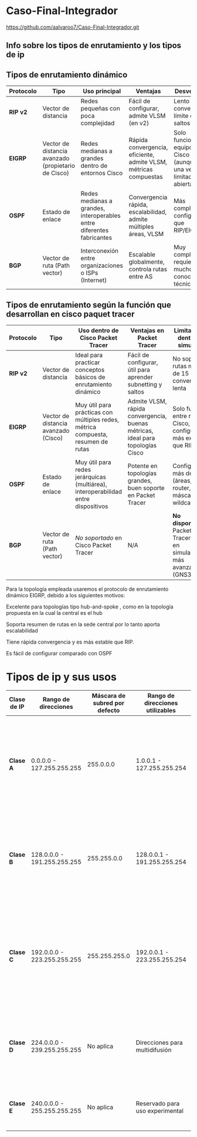 # Caso-Final-Integrador
https://github.com/aalvaroo7/Caso-Final-Integrador.git

## Info sobre los tipos de enrutamiento y los tipos de ip

## Tipos de enrutamiento dinámico

| **Protocolo** | **Tipo**                                            | **Uso principal**                                                     | **Ventajas**                                                     | **Desventajas**                                                          |
| ------------- | --------------------------------------------------- | --------------------------------------------------------------------- | ---------------------------------------------------------------- | ------------------------------------------------------------------------ |
| **RIP v2**    | Vector de distancia                                 | Redes pequeñas con poca complejidad                                   | Fácil de configurar, admite VLSM (en v2)                         | Lento en converger, límite de 15 saltos                                  |
| **EIGRP**     | Vector de distancia avanzado (propietario de Cisco) | Redes medianas a grandes dentro de entornos Cisco                     | Rápida convergencia, eficiente, admite VLSM, métricas compuestas | Solo funciona en equipos Cisco (aunque hay una versión limitada abierta) |
| **OSPF**      | Estado de enlace                                    | Redes medianas a grandes, interoperables entre diferentes fabricantes | Convergencia rápida, escalabilidad, admite múltiples áreas, VLSM | Más complejo de configurar que RIP/EIGRP                                 |
| **BGP**       | Vector de ruta (Path vector)                        | Interconexión entre organizaciones o ISPs (Internet)                  | Escalable globalmente, controla rutas entre AS                   | Muy complejo, requiere mucho conocimiento técnico                        |

## Tipos de enrutamiento según la función que desarrollan en cisco paquet tracer

| **Protocolo** | **Tipo**                             | **Uso dentro de Cisco Packet Tracer**                                             | **Ventajas en Packet Tracer**                                                  | **Limitaciones dentro del simulador**                                             |
| ------------- | ------------------------------------ | --------------------------------------------------------------------------------- | ------------------------------------------------------------------------------ | --------------------------------------------------------------------------------- |
| **RIP v2**    | Vector de distancia                  | Ideal para practicar conceptos básicos de enrutamiento dinámico                   | Fácil de configurar, útil para aprender subnetting y saltos                    | No soporta rutas más allá de 15 saltos, convergencia lenta                        |
| **EIGRP**     | Vector de distancia avanzado (Cisco) | Muy útil para prácticas con múltiples redes, métrica compuesta, resumen de rutas  | Admite VLSM, rápida convergencia, buenas métricas, ideal para topologías Cisco | Solo funciona entre routers Cisco, configuración más extensa que RIP              |
| **OSPF**      | Estado de enlace                     | Muy útil para redes jerárquicas (multiárea), interoperabilidad entre dispositivos | Potente en topologías grandes, buen soporte en Packet Tracer                   | Configuración más detallada (áreas, ID de router, máscaras wildcard)              |
| **BGP**       | Vector de ruta (Path vector)         | *No soportado* en Cisco Packet Tracer                                             | N/A                                                                            | **No disponible** en Packet Tracer, solo en simuladores más avanzados (GNS3, CML) |

Para la topología empleada usaremos el protocolo de enrutamiento dinámico EIGRP, debido a los siguientes motivos:

Excelente para topologías tipo hub-and-spoke , como en la topología propuesta en la cual la central es el hub 

Soporta resumen de rutas en la sede central por lo tanto aporta escalabilidad

Tiene rápida convergencia y es más estable que RIP.

Es fácil de configurar comparado con OSPF 

# Tipos de ip y sus usos

| **Clase de IP** | **Rango de direcciones**    | **Máscara de subred por defecto** | **Rango de direcciones utilizables** | **Número de direcciones** | **Uso típico**                                         | **Impacto en la conexión**                                                                                                                                               |
| --------------- | --------------------------- | --------------------------------- | ------------------------------------ | ------------------------- | ------------------------------------------------------ | ------------------------------------------------------------------------------------------------------------------------------------------------------------------------ |
| **Clase A**     | 0.0.0.0 - 127.255.255.255   | 255.0.0.0                         | 1.0.0.1 - 127.255.255.254            | 16,777,216                | Redes grandes (ISPs, grandes empresas)                 | Permite redes muy grandes y la expansión sin problemas. Puede ser difícil de gestionar debido al alto número de direcciones y la necesidad de segmentar subredes.        |
| **Clase B**     | 128.0.0.0 - 191.255.255.255 | 255.255.0.0                       | 128.0.0.1 - 191.255.255.254          | 65,536                    | Redes medianas (universidades, empresas grandes)       | Ideal para redes de tamaño medio. Requiere una gestión eficiente, pero ofrece un buen balance entre direcciones disponibles y facilidad de gestión.                      |
| **Clase C**     | 192.0.0.0 - 223.255.255.255 | 255.255.255.0                     | 192.0.0.1 - 223.255.255.254          | 256                       | Redes pequeñas (hogares, pequeñas empresas)            | Adecuado para redes pequeñas. La cantidad limitada de direcciones hace que sea fácil de gestionar, pero puede ser un problema si se necesita más espacio de direcciones. |
| **Clase D**     | 224.0.0.0 - 239.255.255.255 | No aplica                         | Direcciones para multidifusión       | No tiene límite definido  | Multidifusión (transmisiones a múltiples dispositivos) | Utilizada para aplicaciones de difusión de datos a varios dispositivos a la vez (multicast). No se utiliza para redes estándar.                                          |
| **Clase E**     | 240.0.0.0 - 255.255.255.255 | No aplica                         | Reservado para uso experimental      | No tiene límite definido  | Uso experimental                                       | Reservada para usos experimentales y futuros, no se utiliza en redes públicas.                                                                                           |



